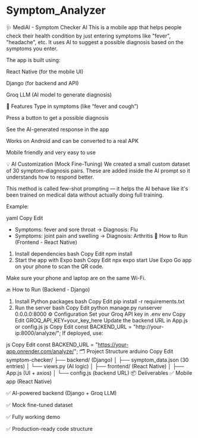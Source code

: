# Symptom_Analyzer
🩺 MediAI - Symptom Checker AI
This is a mobile app that helps people check their health condition by just entering symptoms like "fever", "headache", etc. It uses AI to suggest a possible diagnosis based on the symptoms you enter.

The app is built using:

React Native (for the mobile UI)

Django (for backend and API)

Groq LLM (AI model to generate diagnosis)

🔧 Features
Type in symptoms (like “fever and cough”)

Press a button to get a possible diagnosis

See the AI-generated response in the app

Works on Android and can be converted to a real APK

Mobile friendly and very easy to use

💡 AI Customization (Mock Fine-Tuning)
We created a small custom dataset of 30 symptom-diagnosis pairs. These are added inside the AI prompt so it understands how to respond better.

This method is called few-shot prompting — it helps the AI behave like it's been trained on medical data without actually doing full training.

Example:

yaml
Copy
Edit
- Symptoms: fever and sore throat → Diagnosis: Flu
- Symptoms: joint pain and swelling → Diagnosis: Arthritis
📱 How to Run (Frontend - React Native)
1. Install dependencies
bash
Copy
Edit
npm install
2. Start the app with Expo
bash
Copy
Edit
npx expo start
Use Expo Go app on your phone to scan the QR code.

Make sure your phone and laptop are on the same Wi-Fi.

🔙 How to Run (Backend - Django)
1. Install Python packages
bash
Copy
Edit
pip install -r requirements.txt
2. Run the server
bash
Copy
Edit
python manage.py runserver 0.0.0.0:8000
⚙️ Configuration
Set your Groq API key in .env
env
Copy
Edit
GROQ_API_KEY=your_key_here
Update the backend URL in App.js or config.js
js
Copy
Edit
const BACKEND_URL = "http://your-ip:8000/analyze/";
If deployed, use:

js
Copy
Edit
const BACKEND_URL = "https://your-app.onrender.com/analyze/";
🗂️ Project Structure
arduino
Copy
Edit
symptom-checker/
├── backend/ (Django)
│   ├── symptom_data.json (30 entries)
│   └── views.py (AI logic)
│
├── frontend/ (React Native)
│   ├── App.js (UI + axios)
│   └── config.js (backend URL)
📦 Deliverables
✅ Mobile app (React Native)

✅ AI-powered backend (Django + Groq LLM)

✅ Mock fine-tuned dataset

✅ Fully working demo

✅ Production-ready code structure
